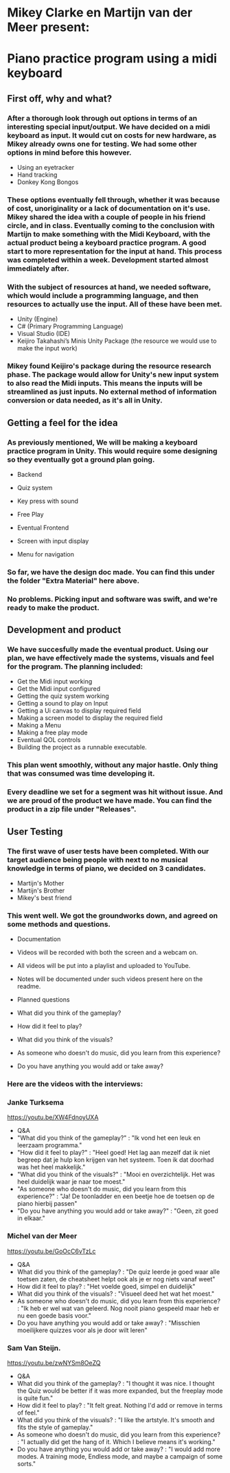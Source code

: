 # **Mikey Clarke en Martijn van der Meer present:**

# **Piano practice program using a midi keyboard**



## **First off, why and what?**

### After a thorough look through out options in terms of an interesting special input/output. We have decided on a midi keyboard as input. It would cut on costs for new hardware, as Mikey already owns one for testing. We had some other options in mind before this however. 

* Using an eyetracker
* Hand tracking
* Donkey Kong Bongos

### These options eventually fell through, whether it was because of cost, unoriginality or a lack of documentation on it's use. Mikey shared the idea with a couple of people in his friend circle, and in class. Eventually coming to the conclusion with Martijn to make something with the Midi Keyboard, with the actual product being a keyboard practice program. A good start to more representation for the input at hand. This process was completed within a week. Development started almost immediately after. 
### With the subject of resources at hand, we needed software, which would include a programming language, and then resources to actually use the input. All of these have been met. 

* Unity (Engine)
* C# (Primary Programming Language)
* Visual Studio (IDE)
* Keijiro Takahashi’s Minis Unity Package (the resource we would use to make the input work)

### Mikey found Keijiro's package during the resource research phase. The package would allow for Unity's new input system to also read the Midi inputs. This means the inputs will be streamlined as just inputs. No external method of information conversion or data needed, as it's all in Unity. 



## **Getting a feel for the idea**

### As previously mentioned, We will be making a keyboard practice program in Unity. This would require some designing so they eventually got a ground plan going. 

* Backend
 * Quiz system
 * Key press with sound
 * Free Play

* Eventual Frontend
 * Screen with input display
 * Menu for navigation

### So far, we have the design doc made. You can find this under the folder "Extra Material" here above. 
### No problems. Picking input and software was swift, and we're ready to make the product. 



## **Development and product**

### We have succesfully made the eventual product. Using our plan, we have effectively made the systems, visuals and feel for the program. The planning included:

* Get the Midi input working 
* Get the Midi input configured 
* Getting the quiz system working
* Getting a sound to play on Input 
* Getting a Ui canvas to display required field
* Making a screen model to display the required field
* Making a Menu
* Making a free play mode
* Eventual QOL controls
* Building the project as a runnable executable. 

### This plan went smoothly, without any major hastle. Only thing that was consumed was time developing it. 
### Every deadline we set for a segment was hit without issue. And we are proud of the product we have made. You can find the product in a zip file under "Releases".


## **User Testing**

### The first wave of user tests have been completed. With our target audience being people with next to no musical knowledge in terms of piano, we decided on 3 candidates. 

* Martijn's Mother
* Martijn's Brother
* Mikey's best friend

### This went well. We got the groundworks down, and agreed on some methods and questions. 

* Documentation
 * Videos will be recorded with both the screen and a webcam on. 
 * All videos will be put into a playlist and uploaded to YouTube.
 * Notes will be documented under such videos present here on the readme. 

* Planned questions
 * What did you think of the gameplay?
 * How did it feel to play?
 * What did you think of the visuals?
 * As someone who doesn't do music, did you learn from this experience?
 * Do you have anything you would add or take away?


### Here are the videos with the interviews:

### Janke Turksema

https://youtu.be/XW4FdnoyUXA

* Q&A
 * "What did you think of the gameplay?"                                       : "Ik vond het een leuk en leerzaam programma."
 * "How did it feel to play?"                                                  : "Heel goed! Het lag aan mezelf dat ik niet begreep dat je hulp kon krijgen van het systeem.  Toen ik dat doorhad was het heel makkelijk."
 * "What did you think of the visuals?"                                        : "Mooi en overzichtelijk. Het was heel duidelijk waar je naar toe moest."
 * "As someone who doesn't do music, did you learn from this experience?"      : "Ja! De toonladder en een beetje hoe de toetsen op de piano hierbij passen"
 * "Do you have anything you would add or take away?"                          : "Geen, zit goed in elkaar."


### Michel van der Meer

https://youtu.be/GoOcC6vTzLc

* Q&A
 * What did you think of the gameplay?                                       : "De quiz leerde je goed waar alle toetsen zaten, de cheatsheet helpt ook als je er nog niets vanaf weet"
 * How did it feel to play?                                                  : "Het voelde goed, simpel en duidelijk"
 * What did you think of the visuals?                                        : "Visueel deed het wat het moest."
 * As someone who doesn't do music, did you learn from this experience?      : "Ik heb er wel wat van geleerd. Nog nooit piano gespeeld maar heb er nu een goede basis voor."
 * Do you have anything you would add or take away?                          : "Misschien moeilijkere quizzes voor als je door wilt leren"


### Sam Van Steijn.

https://youtu.be/zwNYSm8OeZQ

* Q&A
 * What did you think of the gameplay?                                       : "I thought it was nice. I thought the Quiz would be better if it was more expanded, but the freeplay mode is quite fun."
 * How did it feel to play?                                                  : "It felt great. Nothing I'd add or remove in terms of feel."
 * What did you think of the visuals?                                        : "I like the artstyle. It's smooth and fits the style of gameplay."
 * As someone who doesn't do music, did you learn from this experience?      : "I actually did get the hang of it. Which I believe means it's working."
 * Do you have anything you would add or take away?                          : "I would add more modes. A training mode, Endless mode, and maybe a campaign of some sorts."

              
